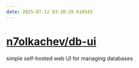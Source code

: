 ```yaml
---
date: 2025-07-12 03:30:29.618343
---
```


# [n7olkachev/db-ui](https://github.com/n7olkachev/db-ui)

simple self-hosted web UI for managing databases